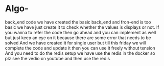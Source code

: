 # Algo-
back_end code 
we have created the basic back_end and fron-end is too basic we have just create it to check whether the values is displays or not.
If you wanna to refer the code then go ahead and you can implement as well but just keep an eye on it because there are some error that needs to be solved 
And we have created it for single user but till this friday we will complete the code and update it then you can use it freely without tension 
And you need to do the redis setup we have use the redis in the docker so plz see the vedio on youtube and then use the redis 
